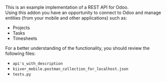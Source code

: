 This is an example implementation of a REST API for Odoo.  
Using this addon you have an opportunity to connect to Odoo and manage entities (from your mobile and other applications) such as:


- Projects
- Tasks
- Timesheets

For a better understanding of the functionality, you should review the following files:

- `api's_with_description`
- `kiiver_mobile.postman_collection_for_localhost.json`
- `tests.py`

